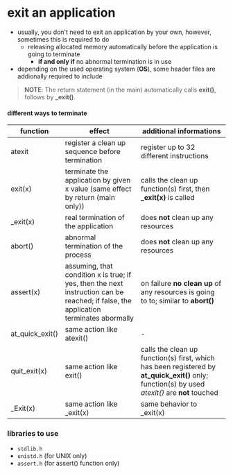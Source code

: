 #   exit an application
-   usually, you don't need to exit an application by your own, however, sometimes this is required to do
    -   releasing allocated memory automatically before the application is going to terminate
        -   **if and only if** no abnormal termination is in use
-   depending on the used operating system (**OS**), some header files are addionally required to include

>   **NOTE**:   The return statement (in the main) automatically calls **exit()**, follows by **_exit()**.

####    different ways to terminate
| function | effect| additional informations |
| - | - | - |
| atexit | register a clean up sequence before termination | register up to 32 different instructions |
| exit(x) | terminate the application by given x value (same effect by return (main only)) | calls the clean up function(s) first, then **_exit(x)** is called |
| _exit(x) | real termination of the application | does **not** clean up any resources |
| abort()| abnormal termination of the process | does **not** clean up any resources |
| assert(x) | assuming, that condition x is true; if yes, then the next instruction can be reached; if false, the application terminates abormally | on failure **no clean up** of any resources is going to to; similar to **abort()** |
| at_quick_exit()  | same action like atexit() | - |
| quit_exit(x) | same action like exit() | calls the clean up function(s) first, which has been registered by  **at_quick_exit()** only; function(s) by used *atexit()* are **not** touched      |
| _Exit(x) | same action like _exit(x) | same behavior to _exit(x) |

### libraries to use
-   `stdlib.h`
-   `unistd.h`  (for UNIX only)
-   `assert.h`  (for assert() function only)   